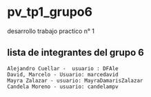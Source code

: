 # pv_tp1_grupo6
desarrollo trabajo practico n° 1

## lista de integrantes del grupo 6 
    Alejandro Cuellar -  usuario : DFAle
    David, Marcelo - Usuario: marcedavid
    Mayra Zalazar - usuario: MayraDamarisZalazar
    Candela Moreno - usuario: candelampv
